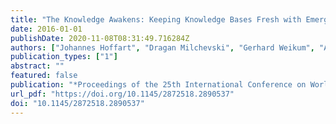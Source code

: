 ```yaml
---
title: "The Knowledge Awakens: Keeping Knowledge Bases Fresh with Emerging Entities"
date: 2016-01-01
publishDate: 2020-11-08T08:31:49.716284Z
authors: ["Johannes Hoffart", "Dragan Milchevski", "Gerhard Weikum", "Avishek Anand", "Jaspreet Singh"]
publication_types: ["1"]
abstract: ""
featured: false
publication: "*Proceedings of the 25th International Conference on World Wide Web, WWW 2016, Montreal, Canada, April 11-15, 2016, Companion Volume*"
url_pdf: "https://doi.org/10.1145/2872518.2890537"
doi: "10.1145/2872518.2890537"
---
```


